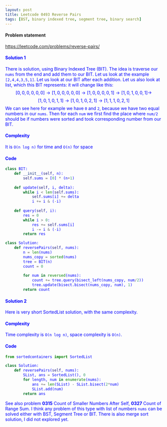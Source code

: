 ```yaml
---
layout: post
title: Leetcode 0493 Reverse Pairs
tags: [BST, binary indexed tree, segment tree, binary search]
---
```


#### Problem statement

<a href="https://leetcode.com/problems/reverse-pairs/"> <font color = blue>https://leetcode.com/problems/reverse-pairs/

#### Solution 1
There is solution, using Binary Indexed Tree (BIT). The idea is traverse our `nums` from the end and add them to our BIT. Let us look at the example `[2,4,4,3,5,1]`. Let us look at our BIT after each addition. Let us also look at list, which this BIT represents: it will change like this:
$$[0, 0, 0, 0, 0, 0] \to 
[1, 0, 0, 0, 0, 0] \to 
[1, 0, 0, 0, 0, 1] \to 
[1, 0, 1, 0, 0, 1] \to$$
$$[1, 0, 1, 0, 1, 1] \to
[1, 0, 1, 0, 2, 1] \to
[1, 1, 1, 0, 2, 1]$$
We can see here for example we have `0` and `2`, because we have two equal numbers in our `nums`. Then for each `num` we first find the place where `num/2` should be if numbers were sorted and took corresponding number from our BIT.

#### Complexity
It is `O(n log n)` for time and `O(n)` for space

#### Code
```python
class BIT:
    def __init__(self, n):
        self.sums = [0] * (n+1)
    
    def update(self, i, delta):
        while i < len(self.sums):
            self.sums[i] += delta
            i += i & (-i)
    
    def query(self, i):
        res = 0
        while i > 0:
            res += self.sums[i]
            i -= i & (-i)
        return res

class Solution:
    def reversePairs(self, nums):
        n = len(nums)
        nums_copy = sorted(nums)
        tree = BIT(n)
        count = 0
        
        for num in reversed(nums):
            count += tree.query(bisect_left(nums_copy, num/2))
            tree.update(bisect.bisect(nums_copy, num), 1)
        return count
```

#### Solution 2
Here is very short SortedList solution, with the same complexity.

#### Complexity
Time complexity is `O(n log n)`, space complexity is `O(n)`.


#### Code
```python
from sortedcontainers import SortedList

class Solution:
    def reversePairs(self, nums):
        SList, ans = SortedList(), 0   
        for length, num in enumerate(nums):
            ans += len(SList) - SList.bisect(2*num)
            SList.add(num)       
        return ans
```

See also problem **0315** Count of Smaller Numbers After Self, **0327** Count of Range Sum. I think any problem of this type with list of numbers `nums` can be solved either with BST, Segment Tree or BIT. There is also merge sort solution, I did not explored yet.

